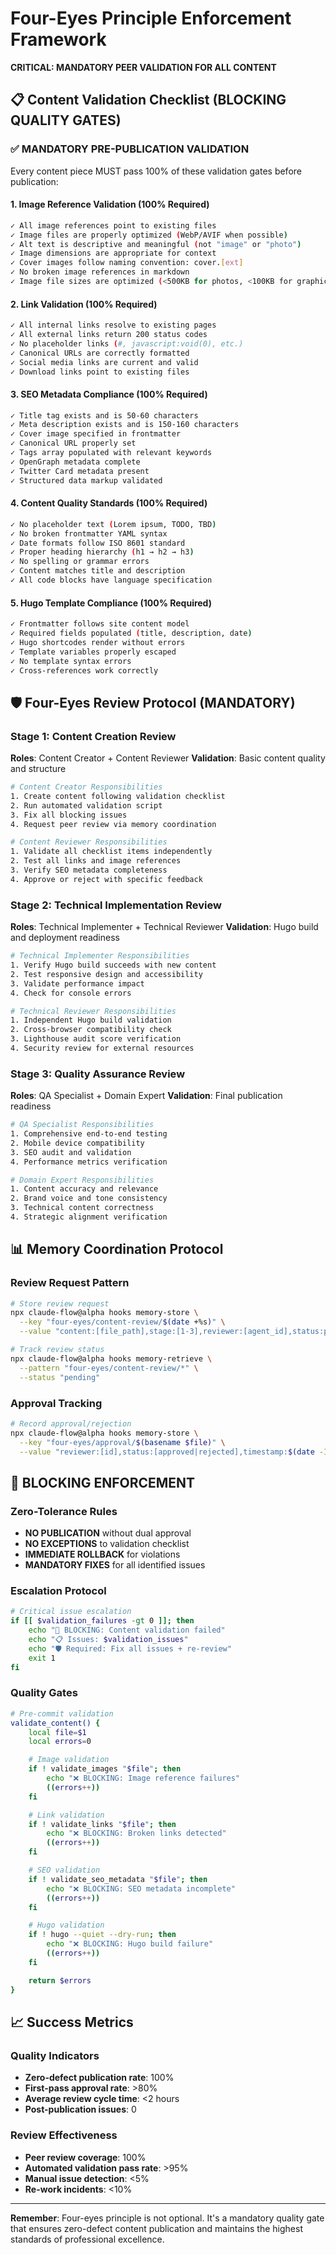 # Four-Eyes Principle Enforcement Framework

**CRITICAL: MANDATORY PEER VALIDATION FOR ALL CONTENT**

## 📋 Content Validation Checklist (BLOCKING QUALITY GATES)

### ✅ **MANDATORY PRE-PUBLICATION VALIDATION**

Every content piece MUST pass 100% of these validation gates before publication:

#### **1. Image Reference Validation (100% Required)**
```bash
✓ All image references point to existing files
✓ Image files are properly optimized (WebP/AVIF when possible)
✓ Alt text is descriptive and meaningful (not "image" or "photo")
✓ Image dimensions are appropriate for context
✓ Cover images follow naming convention: cover.[ext]
✓ No broken image references in markdown
✓ Image file sizes are optimized (<500KB for photos, <100KB for graphics)
```

#### **2. Link Validation (100% Required)**
```bash
✓ All internal links resolve to existing pages
✓ All external links return 200 status codes
✓ No placeholder links (#, javascript:void(0), etc.)
✓ Canonical URLs are correctly formatted
✓ Social media links are current and valid
✓ Download links point to existing files
```

#### **3. SEO Metadata Compliance (100% Required)**
```bash
✓ Title tag exists and is 50-60 characters
✓ Meta description exists and is 150-160 characters
✓ Cover image specified in frontmatter
✓ Canonical URL properly set
✓ Tags array populated with relevant keywords
✓ OpenGraph metadata complete
✓ Twitter Card metadata present
✓ Structured data markup validated
```

#### **4. Content Quality Standards (100% Required)**
```bash
✓ No placeholder text (Lorem ipsum, TODO, TBD)
✓ No broken frontmatter YAML syntax
✓ Date formats follow ISO 8601 standard
✓ Proper heading hierarchy (h1 → h2 → h3)
✓ No spelling or grammar errors
✓ Content matches title and description
✓ All code blocks have language specification
```

#### **5. Hugo Template Compliance (100% Required)**
```bash
✓ Frontmatter follows site content model
✓ Required fields populated (title, description, date)
✓ Hugo shortcodes render without errors
✓ Template variables properly escaped
✓ No template syntax errors
✓ Cross-references work correctly
```

## 🛡️ Four-Eyes Review Protocol (MANDATORY)

### **Stage 1: Content Creation Review**
**Roles**: Content Creator + Content Reviewer
**Validation**: Basic content quality and structure

```bash
# Content Creator Responsibilities
1. Create content following validation checklist
2. Run automated validation script
3. Fix all blocking issues
4. Request peer review via memory coordination

# Content Reviewer Responsibilities
1. Validate all checklist items independently
2. Test all links and image references
3. Verify SEO metadata completeness
4. Approve or reject with specific feedback
```

### **Stage 2: Technical Implementation Review**
**Roles**: Technical Implementer + Technical Reviewer
**Validation**: Hugo build and deployment readiness

```bash
# Technical Implementer Responsibilities
1. Verify Hugo build succeeds with new content
2. Test responsive design and accessibility
3. Validate performance impact
4. Check for console errors

# Technical Reviewer Responsibilities
1. Independent Hugo build validation
2. Cross-browser compatibility check
3. Lighthouse audit score verification
4. Security review for external resources
```

### **Stage 3: Quality Assurance Review**
**Roles**: QA Specialist + Domain Expert
**Validation**: Final publication readiness

```bash
# QA Specialist Responsibilities
1. Comprehensive end-to-end testing
2. Mobile device compatibility
3. SEO audit and validation
4. Performance metrics verification

# Domain Expert Responsibilities
1. Content accuracy and relevance
2. Brand voice and tone consistency
3. Technical content correctness
4. Strategic alignment verification
```

## 📊 Memory Coordination Protocol

### **Review Request Pattern**
```bash
# Store review request
npx claude-flow@alpha hooks memory-store \
  --key "four-eyes/content-review/$(date +%s)" \
  --value "content:[file_path],stage:[1-3],reviewer:[agent_id],status:pending"

# Track review status
npx claude-flow@alpha hooks memory-retrieve \
  --pattern "four-eyes/content-review/*" \
  --status "pending"
```

### **Approval Tracking**
```bash
# Record approval/rejection
npx claude-flow@alpha hooks memory-store \
  --key "four-eyes/approval/$(basename $file)" \
  --value "reviewer:[id],status:[approved|rejected],timestamp:$(date -Iseconds),issues:[list]"
```

## 🚨 **BLOCKING ENFORCEMENT**

### **Zero-Tolerance Rules**
- **NO PUBLICATION** without dual approval
- **NO EXCEPTIONS** to validation checklist
- **IMMEDIATE ROLLBACK** for violations
- **MANDATORY FIXES** for all identified issues

### **Escalation Protocol**
```bash
# Critical issue escalation
if [[ $validation_failures -gt 0 ]]; then
    echo "🚨 BLOCKING: Content validation failed"
    echo "📋 Issues: $validation_issues"
    echo "🛡️ Required: Fix all issues + re-review"
    exit 1
fi
```

### **Quality Gates**
```bash
# Pre-commit validation
validate_content() {
    local file=$1
    local errors=0

    # Image validation
    if ! validate_images "$file"; then
        echo "❌ BLOCKING: Image reference failures"
        ((errors++))
    fi

    # Link validation
    if ! validate_links "$file"; then
        echo "❌ BLOCKING: Broken links detected"
        ((errors++))
    fi

    # SEO validation
    if ! validate_seo_metadata "$file"; then
        echo "❌ BLOCKING: SEO metadata incomplete"
        ((errors++))
    fi

    # Hugo validation
    if ! hugo --quiet --dry-run; then
        echo "❌ BLOCKING: Hugo build failure"
        ((errors++))
    fi

    return $errors
}
```

## 📈 Success Metrics

### **Quality Indicators**
- **Zero-defect publication rate**: 100%
- **First-pass approval rate**: >80%
- **Average review cycle time**: <2 hours
- **Post-publication issues**: 0

### **Review Effectiveness**
- **Peer review coverage**: 100%
- **Automated validation pass rate**: >95%
- **Manual issue detection**: <5%
- **Re-work incidents**: <10%

---

**Remember**: Four-eyes principle is not optional. It's a mandatory quality gate that ensures zero-defect content publication and maintains the highest standards of professional excellence.